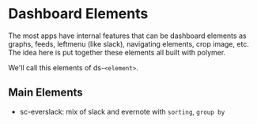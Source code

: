 Dashboard Elements
===================
The most apps have internal features that can be dashboard elements as graphs,
feeds, leftmenu (like slack), navigating elements, crop image, etc. The idea here
is put together these elements all built with polymer.

We'll call this elements of ds-```<element>```.

Main Elements
-------------

* sc-everslack: mix of slack and evernote with `sorting`, `group by`
